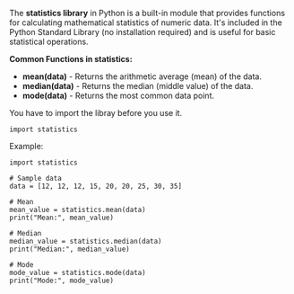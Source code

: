 The **statistics library** in Python is a built-in module that provides functions for calculating mathematical statistics of numeric data. It's included in the Python Standard Library (no installation required) and is useful for basic statistical operations.

**Common Functions in statistics:**
- **mean(data)** - Returns the arithmetic average (mean) of the data.
- **median(data)** - Returns the median (middle value) of the data.
- **mode(data)** - Returns the most common data point.

You have to import the libray before you use it.
```
import statistics
```

Example:
```python3.run
import statistics

# Sample data
data = [12, 12, 12, 15, 20, 20, 25, 30, 35]

# Mean
mean_value = statistics.mean(data)
print("Mean:", mean_value)

# Median
median_value = statistics.median(data)
print("Median:", median_value)

# Mode
mode_value = statistics.mode(data)
print("Mode:", mode_value)
```
```